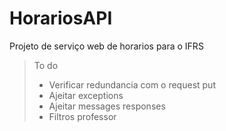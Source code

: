 # HorariosAPI
Projeto de serviço web de horarios para o IFRS

> To do
  > - Verificar redundancia com o request put
  > - Ajeitar exceptions
  > - Ajeitar messages responses
  > - Filtros professor
